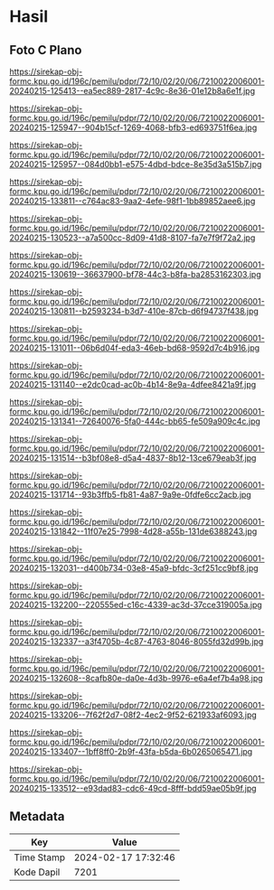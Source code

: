 # Hasil

## Foto C Plano

https://sirekap-obj-formc.kpu.go.id/196c/pemilu/pdpr/72/10/02/20/06/7210022006001-20240215-125413--ea5ec889-2817-4c9c-8e36-01e12b8a6e1f.jpg

https://sirekap-obj-formc.kpu.go.id/196c/pemilu/pdpr/72/10/02/20/06/7210022006001-20240215-125947--904b15cf-1269-4068-bfb3-ed693751f6ea.jpg

https://sirekap-obj-formc.kpu.go.id/196c/pemilu/pdpr/72/10/02/20/06/7210022006001-20240215-125957--084d0bb1-e575-4dbd-bdce-8e35d3a515b7.jpg

https://sirekap-obj-formc.kpu.go.id/196c/pemilu/pdpr/72/10/02/20/06/7210022006001-20240215-133811--c764ac83-9aa2-4efe-98f1-1bb89852aee6.jpg

https://sirekap-obj-formc.kpu.go.id/196c/pemilu/pdpr/72/10/02/20/06/7210022006001-20240215-130523--a7a500cc-8d09-41d8-8107-fa7e7f9f72a2.jpg

https://sirekap-obj-formc.kpu.go.id/196c/pemilu/pdpr/72/10/02/20/06/7210022006001-20240215-130619--36637900-bf78-44c3-b8fa-ba2853162303.jpg

https://sirekap-obj-formc.kpu.go.id/196c/pemilu/pdpr/72/10/02/20/06/7210022006001-20240215-130811--b2593234-b3d7-410e-87cb-d6f94737f438.jpg

https://sirekap-obj-formc.kpu.go.id/196c/pemilu/pdpr/72/10/02/20/06/7210022006001-20240215-131011--06b6d04f-eda3-46eb-bd68-9592d7c4b916.jpg

https://sirekap-obj-formc.kpu.go.id/196c/pemilu/pdpr/72/10/02/20/06/7210022006001-20240215-131140--e2dc0cad-ac0b-4b14-8e9a-4dfee8421a9f.jpg

https://sirekap-obj-formc.kpu.go.id/196c/pemilu/pdpr/72/10/02/20/06/7210022006001-20240215-131341--72640076-5fa0-444c-bb65-fe509a909c4c.jpg

https://sirekap-obj-formc.kpu.go.id/196c/pemilu/pdpr/72/10/02/20/06/7210022006001-20240215-131514--b3bf08e8-d5a4-4837-8b12-13ce679eab3f.jpg

https://sirekap-obj-formc.kpu.go.id/196c/pemilu/pdpr/72/10/02/20/06/7210022006001-20240215-131714--93b3ffb5-fb81-4a87-9a9e-0fdfe6cc2acb.jpg

https://sirekap-obj-formc.kpu.go.id/196c/pemilu/pdpr/72/10/02/20/06/7210022006001-20240215-131842--11f07e25-7998-4d28-a55b-131de6388243.jpg

https://sirekap-obj-formc.kpu.go.id/196c/pemilu/pdpr/72/10/02/20/06/7210022006001-20240215-132031--d400b734-03e8-45a9-bfdc-3cf251cc9bf8.jpg

https://sirekap-obj-formc.kpu.go.id/196c/pemilu/pdpr/72/10/02/20/06/7210022006001-20240215-132200--220555ed-c16c-4339-ac3d-37cce319005a.jpg

https://sirekap-obj-formc.kpu.go.id/196c/pemilu/pdpr/72/10/02/20/06/7210022006001-20240215-132337--a3f4705b-4c87-4763-8046-8055fd32d99b.jpg

https://sirekap-obj-formc.kpu.go.id/196c/pemilu/pdpr/72/10/02/20/06/7210022006001-20240215-132608--8cafb80e-da0e-4d3b-9976-e6a4ef7b4a98.jpg

https://sirekap-obj-formc.kpu.go.id/196c/pemilu/pdpr/72/10/02/20/06/7210022006001-20240215-133206--7f62f2d7-08f2-4ec2-9f52-621933af6093.jpg

https://sirekap-obj-formc.kpu.go.id/196c/pemilu/pdpr/72/10/02/20/06/7210022006001-20240215-133407--1bff8ff0-2b9f-43fa-b5da-6b0265065471.jpg

https://sirekap-obj-formc.kpu.go.id/196c/pemilu/pdpr/72/10/02/20/06/7210022006001-20240215-133512--e93dad83-cdc6-49cd-8fff-bdd59ae05b9f.jpg


## Metadata

| Key        | Value               |
| ---------- | ------------------- |
| Time Stamp | 2024-02-17 17:32:46 |
| Kode Dapil | 7201                |



